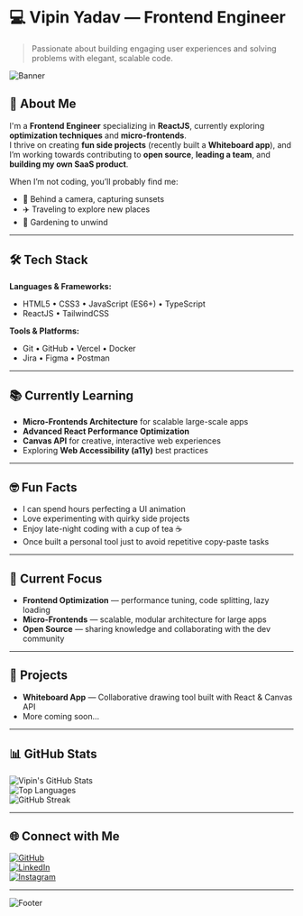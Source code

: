 # 💻 Vipin Yadav — Frontend Engineer

> Passionate about building engaging user experiences and solving problems with elegant, scalable code.

![Banner](https://capsule-render.vercel.app/api?type=waving&color=0:0f2027,100:2c5364&height=150&section=header&text=Vipin%20Yadav&fontSize=40&fontColor=ffffff&animation=fadeIn)

## 👋 About Me
I'm a **Frontend Engineer** specializing in **ReactJS**, currently exploring **optimization techniques** and **micro-frontends**.  
I thrive on creating **fun side projects** (recently built a **Whiteboard app**), and I’m working towards contributing to **open source**, **leading a team**, and **building my own SaaS product**.

When I’m not coding, you’ll probably find me:
- 📸 Behind a camera, capturing sunsets  
- ✈️ Traveling to explore new places  
- 🌱 Gardening to unwind  

---

## 🛠 Tech Stack
**Languages & Frameworks:**
- HTML5 • CSS3 • JavaScript (ES6+) • TypeScript
- ReactJS • TailwindCSS

**Tools & Platforms:**
- Git • GitHub • Vercel • Docker  
- Jira • Figma • Postman

---

## 📚 Currently Learning
- **Micro-Frontends Architecture** for scalable large-scale apps  
- **Advanced React Performance Optimization**  
- **Canvas API** for creative, interactive web experiences  
- Exploring **Web Accessibility (a11y)** best practices  

---

## 🤓 Fun Facts
- I can spend hours perfecting a UI animation  
- Love experimenting with quirky side projects  
- Enjoy late-night coding with a cup of tea ☕  
- Once built a personal tool just to avoid repetitive copy-paste tasks  

---

## 🚀 Current Focus
- **Frontend Optimization** — performance tuning, code splitting, lazy loading  
- **Micro-Frontends** — scalable, modular architecture for large apps  
- **Open Source** — sharing knowledge and collaborating with the dev community  

---

## 📌 Projects
- **Whiteboard App** — Collaborative drawing tool built with React & Canvas API  
- More coming soon...

---

## 📊 GitHub Stats
![Vipin's GitHub Stats](https://github-readme-stats.vercel.app/api?username=vipinyadav&show_icons=true&theme=react)  
![Top Languages](https://github-readme-stats.vercel.app/api/top-langs/?username=vipinyadav&layout=compact&theme=react)  
![GitHub Streak](https://streak-stats.demolab.com?user=vipinyadav&theme=react)

---

## 🌐 Connect with Me
[![GitHub](https://img.shields.io/badge/GitHub-%2312100E.svg?&style=for-the-badge&logo=github&logoColor=white)](https://github.com/vipinyadav)  
[![LinkedIn](https://img.shields.io/badge/LinkedIn-%230077B5.svg?&style=for-the-badge&logo=linkedin&logoColor=white)](https://linkedin.com/in/vipinyadav)  
[![Instagram](https://img.shields.io/badge/Instagram-%23E4405F.svg?&style=for-the-badge&logo=instagram&logoColor=white)](https://instagram.com/vipingraphy)  

---

![Footer](https://capsule-render.vercel.app/api?type=waving&color=0:0f2027,100:2c5364&height=100&section=footer)
